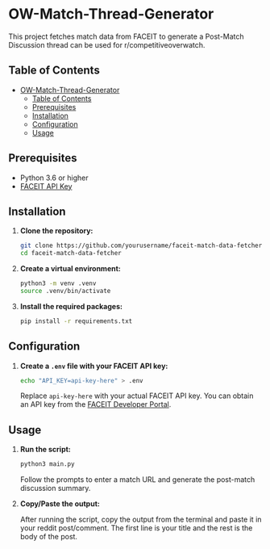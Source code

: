 # OW-Match-Thread-Generator

This project fetches match data from FACEIT to generate a Post-Match Discussion thread can be used for r/competitiveoverwatch.

## Table of Contents

- [OW-Match-Thread-Generator](#ow-match-thread-generator)
  - [Table of Contents](#table-of-contents)
  - [Prerequisites](#prerequisites)
  - [Installation](#installation)
  - [Configuration](#configuration)
  - [Usage](#usage)

## Prerequisites

- Python 3.6 or higher
- [FACEIT API Key](https://developers.faceit.com/)

## Installation

1. **Clone the repository:**

    ```sh
    git clone https://github.com/yourusername/faceit-match-data-fetcher.git
    cd faceit-match-data-fetcher
    ```

2. **Create a virtual environment:**

    ```sh
    python3 -m venv .venv
    source .venv/bin/activate
    ```

3. **Install the required packages:**

    ```sh
    pip install -r requirements.txt
    ```

## Configuration

1. **Create a `.env` file with your FACEIT API key:**

    ```sh
    echo "API_KEY=api-key-here" > .env
    ```

    Replace `api-key-here` with your actual FACEIT API key. You can obtain an API key from the [FACEIT Developer Portal](https://developers.faceit.com/).

## Usage

1. **Run the script:**

    ```sh
    python3 main.py
    ```

    Follow the prompts to enter a match URL and generate the post-match discussion summary.

2. **Copy/Paste the output:**

    After running the script, copy the output from the terminal and paste it in your reddit post/comment.
    The first line is your title and the rest is the body of the post.

